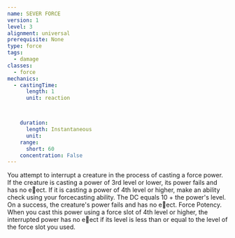 ```yaml
---
name: SEVER FORCE
version: 1
level: 3
alignment: universal
prerequisite: None
type: force
tags:
  - damage
classes:
  - force
mechanics:
  - castingTime:
      length: 1
      unit: reaction



    duration:
      length: Instantaneous
      unit: 
    range:
      short: 60
    concentration: False
---
```

You attempt to interrupt a creature in the process of
casting a force power. If the creature is casting a power
of 3rd level or lower, its power fails and has no e􀃠ect. If
it is casting a power of 4th level or higher, make an
ability check using your forcecasting ability. The DC
equals 10 + the power's level. On a success, the
creature's power fails and has no e􀃠ect.
Force Potency. When you cast this power using a
force slot of 4th level or higher, the interrupted power
has no e􀃠ect if its level is less than or equal to the level
of the force slot you used.

    